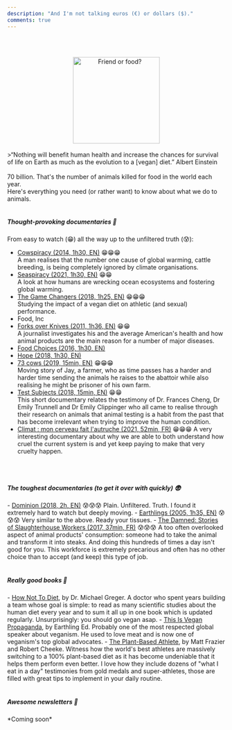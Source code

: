 ```yaml
---
description: "And I'm not talking euros (€) or dollars ($)."
comments: true
---
```

<br><br>
<center>
    <img src="{{ site.baseurl }}/images/friend-or-food.jpg" alt="Friend or food?" height="200" width="auto">
</center>
<br>
>“Nothing will benefit human health and increase the chances for survival of life on Earth as much as the evolution to a [vegan] diet.” Albert Einstein
<br>
<br>
70 billion. That's the number of animals killed for food in the world each year.
<br>
Here's everything you need (or rather want) to know about what we do to animals.
<br>
<br>
<h5>Thought-provoking documentaries 🧠</h5>

From easy to watch (😁) all the way up to the unfiltered truth (😰):

- <a href="https://youtu.be/kxMBrqDvFhE" target="_blank">Cowspiracy (2014, 1h30, EN)</a> 😁😁😁<br>
A man realises that the number one cause of global warming, cattle breeding, is being completely ignored by climate organisations.
- <a href="https://www.netflix.com/fr-en/title/81014008" target="_blank">Seaspiracy (2021, 1h30, EN)</a> 😁😁<br>
A look at how humans are wrecking ocean ecosystems and fostering global warming.
- <a href="https://youtu.be/-LZnZSTes_Y" target="_blank">The Game Changers (2018, 1h25, EN)</a> 😁😁😁<br>
Studying the impact of a vegan diet on athletic (and sexual) performance.
- Food, Inc 
- <a href="https://youtu.be/oNKco49LOtM" target="_blank">Forks over Knives (2011, 1h36, EN)</a> 😁😁<br>
A journalist investigates his and the average American's health and how animal products are the main reason for a number of major diseases.
- <a href="https://vimeo.com/197280362" target="_blank">Food Choices (2016, 1h30, EN)</a>
- <a href="https://youtu.be/pDg7tlEJD64" target="_blank">Hope (2018, 1h30, EN)</a> 
- <a href="https://vimeo.com/293352305" target="_blank">73 cows (2019, 15min, EN)</a> 😁😁😁<br>
Moving story of Jay, a farmer, who as time passes has a harder and harder time sending the animals he raises to the abattoir while also realising he might be prisoner of his own farm.
- <a href="https://lockwoodfilm.com/test-subjects" target="_blank">Test Subjects (2018, 15min, EN)</a> 😁😁<br>
This short documentary relates the testimony of Dr. Frances Cheng, Dr Emily Trunnell and Dr Emily Clippinger who all came to realise through their research on animals that animal testing is a habit from the past that has become irrelevant when trying to improve the human condition.
- <a href="https://www.arte.tv/fr/videos/098858-000-A/climat-mon-cerveau-fait-l-autruche/" target="_blank">Climat : mon cerveau fait l'autruche (2021, 52min, FR)</a> 😁😁😁
A very interesting documentary about why we are able to both understand how cruel the current system is and yet keep paying to make that very cruelty happen.

<br>
<br>
<h5>The toughest documentaries (to get it over with quickly) 😨</h5>
- <a href="https://youtu.be/LQRAfJyEsko" target="_blank">Dominion (2018, 2h, EN)</a> 😰😰😰 
Plain. Unfiltered. Truth. I found it extremely hard to watch but deeply moving.
- <a href="https://youtu.be/8gqwpfEcBjI" target="_blank">Earthlings (2005, 1h35, EN)</a> 😰😰😰 
Very similar to the above. Ready your tissues.
- <a href="https://youtu.be/Trge8blO_hI" target="_blank">The Damned: Stories of Slaughterhouse Workers (2017, 37min, FR)</a> 😰😰😰  
A too often overlooked aspect of animal products' consumption: someone had to take the animal and transform it into steaks. And doing this hundreds of times a day isn't good for you. This workforce is extremely precarious and often has no other choice than to accept (and keep) this type of job.

<br>
<br>
<h5>Really good books 📖</h5>
- <a href="https://nutritionfacts.org/book/how-not-to-diet/" target="_blank">How Not To Diet</a>, by Dr. Michael Greger.  
A doctor who spent years building a team whose goal is simple: to read as many scientific studies about the human diet every year and to sum it all up in one book which is updated regularly. Unsurprisingly: you should go vegan asap.  
- <a href="https://earthlinged.org/orderbook" target="_blank">This Is Vegan Propaganda</a>, by Earthling Ed.  
Probably one of the most respected global speaker about veganism. He used to love meat and is now one of veganism's top global advocates.  
- <a href="https://book.nomeatathlete.com/" target="_blank">The Plant-Based Athlete</a>, by Matt Frazier and Robert Cheeke.  
Witness how the world's best athletes are massively switching to a 100% plant-based diet as it has become undeniable that it helps them perform even better. I love how they include dozens of "what I eat in a day" testimonies from gold medals and super-athletes, those are filled with great tips to implement in your daily routine.  

<br>
<br>
<h5>Awesome newsletters 💌</h5>
*Coming soon*
